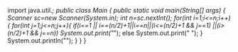 import java.util.*;
public class Main
{
	public static void main(String[] args) {
	    Scanner sc=new Scanner(System.in);
	    int n=sc.nextInt();
	    for(int i=1;i<=n;i++){
	        for(int j=1;j<=n;j++){
	           if(i==1 || i==(n/2)+1||i==n||(i<=(n/2)+1 && j==1) ||(i>(n/2)+1 && j==n))
	           System.out.print("*");
	            else
	            System.out.print(" ");
	        }
	        System.out.println("");
	    }
	}
}
